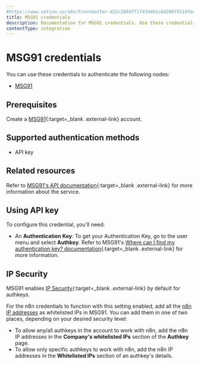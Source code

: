 ```yaml
---
#https://www.notion.so/n8n/Frontmatter-432c2b8dff1f43d4b1c8d20075510fe4
title: MSG91 credentials
description: Documentation for MSG91 credentials. Use these credentials to authenticate MSG91 in n8n, a workflow automation platform.
contentType: integration
---
```


# MSG91 credentials

You can use these credentials to authenticate the following nodes:

- [MSG91](/integrations/builtin/app-nodes/n8n-nodes-base.msg91/)

## Prerequisites

Create a [MSG91](https://msg91.com/){:target=_blank .external-link} account.

## Supported authentication methods

- API key

## Related resources

Refer to [MSG91's API documentation](https://docs.msg91.com/overview){:target=_blank .external-link} for more information about the service.

## Using API key

To configure this credential, you'll need:

- An **Authentication Key**: To get your Authentication Key, go to the user menu and select **Authkey**. Refer to MSG91's [Where can I find my authentication key? documentation](https://msg91.com/help/where-can-i-find-my-authentication-key){:target=_blank .external-link} for more information.

## IP Security

MSG91 enables [IP Security](https://msg91.com/help/what-do-you-mean-by-api-security){:target=_blank .external-link} by default for authkeys.

For the n8n credentials to function with this setting enabled, add all the [n8n IP addresses](/choose-n8n/cloud/#cloud-ip-addresses) as whitelisted IPs in MSG91. You can add them in one of two places, depending on your desired security level:

- To allow any/all authkeys in the account to work with n8n, add the n8n IP addresses in the **Company's whitelisted IPs** section of the **Authkey** page.
- To allow only specific authkeys to work with n8n, add the n8n IP addresses in the **Whitelisted IPs** section of an authkey's details.
